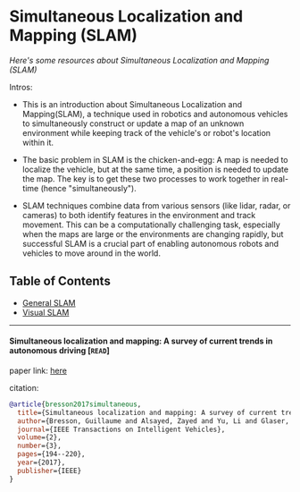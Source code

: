 # Simultaneous Localization and Mapping (SLAM)
*Here's some resources about Simultaneous Localization and Mapping (SLAM)*

Intros:
* This is an introduction about Simultaneous Localization and Mapping(SLAM), a technique used in robotics and autonomous vehicles to simultaneously construct or update a map of an unknown environment while keeping track of the vehicle's or robot's location within it.

* The basic problem in SLAM is the chicken-and-egg: A map is needed to localize the vehicle, but at the same time, a position is needed to update the map. The key is to get these two processes to work together in real-time (hence "simultaneously").

* SLAM techniques combine data from various sensors (like lidar, radar, or cameras) to both identify features in the environment and track movement. This can be a computationally challenging task, especially when the maps are large or the environments are changing rapidly, but successful SLAM is a crucial part of enabling autonomous robots and vehicles to move around in the world.


## Table of Contents
* [General SLAM](general.md)
* [Visual SLAM](visual.md)

---

#### Simultaneous localization and mapping: A survey of current trends in autonomous driving [`READ`]

paper link: [here](https://hal.science/hal-01615897/document)

citation: 
```bibtex
@article{bresson2017simultaneous,
  title={Simultaneous localization and mapping: A survey of current trends in autonomous driving},
  author={Bresson, Guillaume and Alsayed, Zayed and Yu, Li and Glaser, S{\'e}bastien},
  journal={IEEE Transactions on Intelligent Vehicles},
  volume={2},
  number={3},
  pages={194--220},
  year={2017},
  publisher={IEEE}
}
```